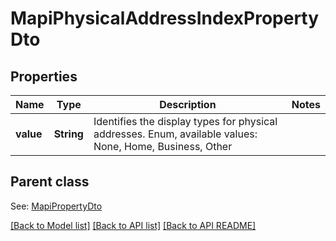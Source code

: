 
# MapiPhysicalAddressIndexPropertyDto
## Properties
Name | Type | Description | Notes
------------ | ------------- | ------------- | -------------
**value** | **String** | Identifies the display types for physical addresses. Enum, available values: None, Home, Business, Other | 


## Parent class

See: [MapiPropertyDto](MapiPropertyDto.md)

[[Back to Model list]](README.md#documentation-for-models) [[Back to API list]](README.md#documentation-for-api-endpoints) [[Back to API README]](README.md)

